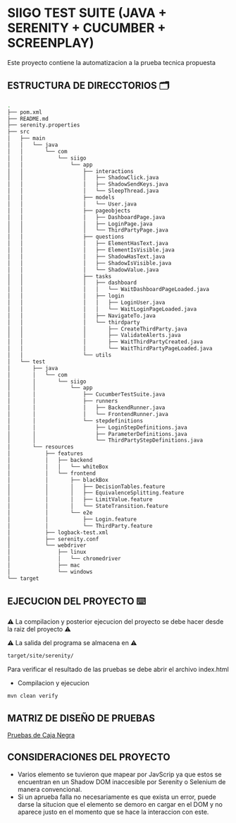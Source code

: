 # SIIGO TEST SUITE (JAVA + SERENITY + CUCUMBER + SCREENPLAY)

Este proyecto contiene la automatizacion a la prueba tecnica propuesta

## ESTRUCTURA DE DIRECCTORIOS 🗂️

```bash
.
├── pom.xml
├── README.md
├── serenity.properties
├── src
│   ├── main
│   │   └── java
│   │       └── com
│   │           └── siigo
│   │               └── app
│   │                   ├── interactions
│   │                   │   ├── ShadowClick.java
│   │                   │   ├── ShadowSendKeys.java
│   │                   │   └── SleepThread.java
│   │                   ├── models
│   │                   │   └── User.java
│   │                   ├── pageobjects
│   │                   │   ├── DashboardPage.java
│   │                   │   ├── LoginPage.java
│   │                   │   └── ThirdPartyPage.java
│   │                   ├── questions
│   │                   │   ├── ElementHasText.java
│   │                   │   ├── ElementIsVisible.java
│   │                   │   ├── ShadowHasText.java
│   │                   │   ├── ShadowIsVisible.java
│   │                   │   └── ShadowValue.java
│   │                   ├── tasks
│   │                   │   ├── dashboard
│   │                   │   │   └── WaitDashboardPageLoaded.java
│   │                   │   ├── login
│   │                   │   │   ├── LoginUser.java
│   │                   │   │   └── WaitLoginPageLoaded.java
│   │                   │   ├── NavigateTo.java
│   │                   │   └── thirdparty
│   │                   │       ├── CreateThirdParty.java
│   │                   │       ├── ValidateAlerts.java
│   │                   │       ├── WaitThirdPartyCreated.java
│   │                   │       └── WaitThirdPartyPageLoaded.java
│   │                   └── utils
│   └── test
│       ├── java
│       │   └── com
│       │       └── siigo
│       │           └── app
│       │               ├── CucumberTestSuite.java
│       │               ├── runners
│       │               │   ├── BackendRunner.java
│       │               │   └── FrontendRunner.java
│       │               └── stepdefinitions
│       │                   ├── LoginStepDefinitions.java
│       │                   ├── ParameterDefinitions.java
│       │                   └── ThirdPartyStepDefinitions.java
│       └── resources
│           ├── features
│           │   ├── backend
│           │   │   └── whiteBox
│           │   └── frontend
│           │       ├── blackBox
│           │       │   ├── DecisionTables.feature
│           │       │   ├── EquivalenceSplitting.feature
│           │       │   ├── LimitValue.feature
│           │       │   └── StateTransition.feature
│           │       └── e2e
│           │           ├── Login.feature
│           │           └── ThirdParty.feature
│           ├── logback-test.xml
│           ├── serenity.conf
│           └── webdriver
│               ├── linux
│               │   └── chromedriver
│               ├── mac
│               └── windows
└── target
```

## EJECUCION DEL PROYECTO ⌨️

⚠️ La compilacion y posterior ejecucion del proyecto se debe hacer desde la raiz del proyecto ⚠️

⚠️ La salida del programa se almacena en ⚠️

```bash
target/site/serenity/
```

Para verificar el resultado de las pruebas se debe abrir el archivo index.html

- Compilacion y ejecucion

```bash
mvn clean verify
```

## MATRIZ DE DISEÑO DE PRUEBAS

[Pruebas de Caja Negra](https://docs.google.com/spreadsheets/d/e/2PACX-1vTsTp2wyT1yzfBx3pP7bpsRLO8hzkkj-t5_w8uVrh21xh2E9U_Uue6FHK0olVY1aSEz90i4Kb6FUI37/pubhtml)

## CONSIDERACIONES DEL PROYECTO

- Varios elemento se tuvieron que mapear por JavScrip ya que estos se encuentran en un Shadow DOM inaccesible por Serenity o Selenium de manera convencional.
- Si un aprueba falla no necesariamente es que exista un error, puede darse la situcion que el elemento se demoro en cargar en el DOM y no aparece justo en el momento que se hace la interaccion con este.
